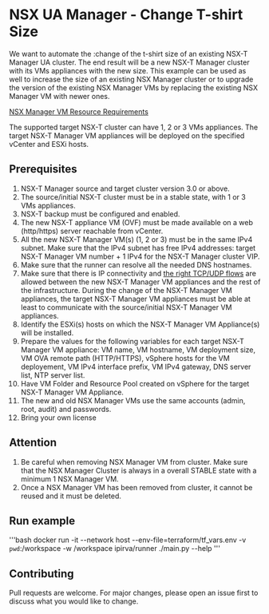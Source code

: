 # NSX UA Manager - Change T-shirt Size

We want to automate the :change of the t-shirt size of an existing NSX-T Manager UA cluster.
The end result will be a new NSX-T Manager cluster with its VMs appliances with the new size.
This example can be used as well to increase the size of an existing NSX Manager cluster or to upgrade the version of the existing NSX Manager VMs by replacing the existing NSX Manager VM with newer ones.

[NSX Manager VM Resource Requirements](https://docs.vmware.com/en/VMware-NSX-T-Data-Center/3.1/installation/GUID-AECA2EE0-90FC-48C4-8EDB-66517ACFE415.html)

The supported target NSX-T cluster can have 1, 2 or 3 VMs appliances.
The target NSX-T Manager VM appliances will be deployed on the specified vCenter and ESXi hosts.

## Prerequisites

1. NSX-T Manager source and target cluster version 3.0 or above.
2. The source/initial NSX-T cluster must be in a stable state, with 1 or 3 VMs appliances.
3. NSX-T backup must be configured and enabled.
4. The new NSX-T appliance VM (OVF) must be made available on a web (http/https) server reachable from vCenter.
5. All the new NSX-T Manager VM(s) (1, 2 or 3) must be in the same IPv4 subnet. Make sure that the IPv4 subnet has free IPv4 addresses: target NSX-T Manager VM number + 1 IPv4 for the NSX-T Manager cluster VIP.
6. Make sure that the runner can resolve all the needed DNS hostnames.
7. Make sure that there is IP connectivity and [the right TCP/UDP flows](https://ports.esp.vmware.com/home/NSX-T-Data-Center) are allowed between the new NSX-T Manager VM appliances and the rest of the infrastructure. During the change of the NSX-T Manager VM appliances, the target NSX-T Manager VM appliances must be able at least to communicate with the source/initial NSX-T Manager VM appliances.
8. Identify the ESXi(s) hosts on which the NSX-T Manager VM Appliance(s) will be installed.
9. Prepare the values for the following variables for each target NSX-T Manager VM appliance: VM name, VM hostname, VM deployment size, VM OVA remote path (HTTP/HTTPS), vSphere hosts for the VM deployement, VM IPv4 interface prefix, VM IPv4 gateway, DNS server list, NTP server list.
10. Have VM Folder and Resource Pool created on vSphere for the target NSX-T Manager VM Appliance.
11. The new and old NSX Manager VMs use the same accounts (admin, root, audit) and passwords.
12. Bring your own license

## Attention

1. Be careful when removing NSX Manager VM from cluster. Make sure that the NSX Manager Cluster is always in a overall STABLE state with a minimum 1 NSX Manager VM.
2. Once a NSX Manager VM has been removed from cluster, it cannot be reused and it must be deleted.

## Run example

'''bash
 docker run -it --network host --env-file=terraform/tf_vars.env -v `pwd`:/workspace -w /workspace ipirva/runner ./main.py --help
'''

## Contributing

Pull requests are welcome. For major changes, please open an issue first to discuss what you would like to change.
